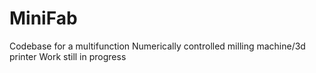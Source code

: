 # MiniFab
Codebase for a multifunction Numerically controlled milling machine/3d printer
Work still in progress
